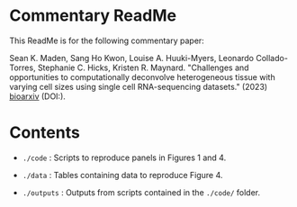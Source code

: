 # Commentary ReadMe

This ReadMe is for the following commentary paper:

Sean K. Maden, Sang Ho Kwon, Louise A. Huuki-Myers, Leonardo Collado-Torres, Stephanie C. Hicks, Kristen R. Maynard. "Challenges and opportunities to computationally deconvolve heterogeneous tissue with varying cell sizes using single cell RNA-sequencing datasets." (2023) [bioarxiv]() (DOI:).

# Contents

* `./code` : Scripts to reproduce panels in Figures 1 and 4.

* `./data` : Tables containing data to reproduce Figure 4.

* `./outputs` : Outputs from scripts contained in the `./code/` folder.

